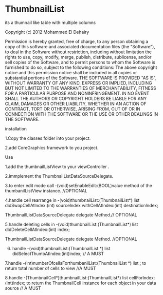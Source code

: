 ThumbnailList
=============

its a thumnail like table with multiple columns

Copyright (c) 2012 Mohammed El Dehairy


Permission is hereby granted, free of charge, to any person obtaining a copy of this software and associated documentation files (the "Software"), to deal in the Software without restriction, including without limitation the rights to use, copy, modify, merge, publish, distribute, sublicense, and/or sell copies of the Software, and to permit persons to whom the Software is furnished to do so, subject to the following conditions:
The above copyright notice and this permission notice shall be included in all copies or substantial portions of the Software.
THE SOFTWARE IS PROVIDED "AS IS", WITHOUT WARRANTY OF ANY KIND, EXPRESS OR IMPLIED, INCLUDING BUT NOT LIMITED TO THE WARRANTIES OF MERCHANTABILITY, FITNESS FOR A PARTICULAR PURPOSE AND NONINFRINGEMENT. IN NO EVENT SHALL THE AUTHORS OR COPYRIGHT HOLDERS BE LIABLE FOR ANY CLAIM, DAMAGES OR OTHER LIABILITY, WHETHER IN AN ACTION OF CONTRACT, TORT OR OTHERWISE, ARISING FROM, OUT OF OR IN CONNECTION WITH THE SOFTWARE OR THE USE OR OTHER DEALINGS IN THE SOFTWARE.

installation

1.Copy the classes folder into your project.

2.add CoreGraphics.framework to you project.

Use

1.add the thumbnailListView to your viewController .

2.immplement the ThumbnailListDataSourceDelegate.

3.to enter edit mode call -(void)setEnableEdit:(BOOL)value method of the thumbanilListView instance. //OPTIONAL

4.handle cell rearrange in -(void)thumbnailList:(ThumbnailList*) list didSwapCellAtIndex:(int) sourceIndex withCellAtIndex:(int) destinationIndex;

ThumbnailListDataSourceDelegate delegate Method.// OPTIONAL

5.handle deleting cells in -(void)thumbnailList:(ThumbnailList*) list didDeleteCellAtIndex:(int) index; 

ThumbnailListDataSourceDelegate delegate Method. //OPTIONAL

6. handle -(void)thumbnailList:(ThumbnailList *) list didSelectThumbAtIndex:(int)index; // A MUST

7.handle  -(int)numberOfcellsForthumbanilList:(ThumbnailList *) list ; to return total number of cells to view //A MUST

8.handle -(ThumbnailCell*)thumbnailList:(ThumbnailList*) list cellForIndex:(int)index; to return the ThumbnailCell instance
for each object in your data source // A MUST

